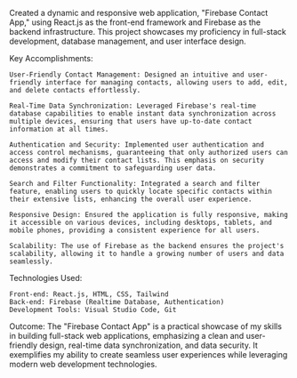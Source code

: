 Created a dynamic and responsive web application, "Firebase Contact App," using React.js as the front-end framework and Firebase as the backend infrastructure. This project showcases my proficiency in full-stack development, database management, and user interface design.

Key Accomplishments:

    User-Friendly Contact Management: Designed an intuitive and user-friendly interface for managing contacts, allowing users to add, edit, and delete contacts effortlessly.

    Real-Time Data Synchronization: Leveraged Firebase's real-time database capabilities to enable instant data synchronization across multiple devices, ensuring that users have up-to-date contact information at all times.

    Authentication and Security: Implemented user authentication and access control mechanisms, guaranteeing that only authorized users can access and modify their contact lists. This emphasis on security demonstrates a commitment to safeguarding user data.

    Search and Filter Functionality: Integrated a search and filter feature, enabling users to quickly locate specific contacts within their extensive lists, enhancing the overall user experience.

    Responsive Design: Ensured the application is fully responsive, making it accessible on various devices, including desktops, tablets, and mobile phones, providing a consistent experience for all users.

    Scalability: The use of Firebase as the backend ensures the project's scalability, allowing it to handle a growing number of users and data seamlessly.

Technologies Used:

    Front-end: React.js, HTML, CSS, Tailwind
    Back-end: Firebase (Realtime Database, Authentication)
    Development Tools: Visual Studio Code, Git

Outcome:
The "Firebase Contact App" is a practical showcase of my skills in building full-stack web applications, emphasizing a clean and user-friendly design, real-time data synchronization, and data security. It exemplifies my ability to create seamless user experiences while leveraging modern web development technologies.

